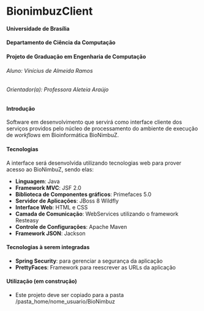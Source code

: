 # BionimbuzClient
#### Universidade de Brasília
#### Departamento de Ciência da Computação
#### Projeto de Graduação em Engenharia de Computação
###### Aluno: Vinícius de Almeida Ramos
###### Orientador(a): Professora Aleteia Araújo

#### Introdução

Software em desenvolvimento que servirá como interface cliente dos serviços providos pelo núcleo de processamento do ambiente de execução de *workflows* em Bioinformática BioNimbuZ.

#### Tecnologias

A interface será desenvolvida utilizando tecnologias web para prover acesso ao BioNimbuZ, sendo elas:
* **Linguagem**: Java
* **Framework MVC**: JSF 2.0
* **Biblioteca de Componentes gráficos**: Primefaces 5.0
* **Servidor de Aplicações**: JBoss 8 Wildfly
* **Interface Web**: HTML e CSS
* **Camada de Comunicação**: WebServices utilizando o framework Resteasy
* **Controle de Configurações**: Apache Maven
* **Framework JSON**: Jackson
 
#### Tecnologias à serem integradas
* **Spring Security**: para gerenciar a segurança da aplicação
* **PrettyFaces**: Framework para reescrever as URLs da aplicação

#### Utilização (em construção)
* Este projeto deve ser copiado para a pasta /pasta_home/nome_usuario/BioNimbuz
